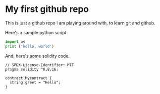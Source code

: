 # My first github repo

This is just a github repo I am playing around with, to learn git and github.

Here's a sample python script:
```python
import os
print ('hello, world')
```

And, here's some solidity code.
```solidity
// SPDX-License-Identifier: MIT
pragma solidity ^0.8.16;

contract Mycontract {
  string greet = "Hello";
}
```
